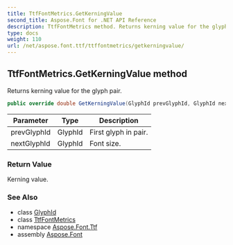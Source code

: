 ```yaml
---
title: TtfFontMetrics.GetKerningValue
second_title: Aspose.Font for .NET API Reference
description: TtfFontMetrics method. Returns kerning value for the glyph pair
type: docs
weight: 110
url: /net/aspose.font.ttf/ttffontmetrics/getkerningvalue/
---
```

## TtfFontMetrics.GetKerningValue method

Returns kerning value for the glyph pair.

```csharp
public override double GetKerningValue(GlyphId prevGlyphId, GlyphId nextGlyphId)
```

| Parameter | Type | Description |
| --- | --- | --- |
| prevGlyphId | GlyphId | First glyph in pair. |
| nextGlyphId | GlyphId | Font size. |

### Return Value

Kerning value.

### See Also

* class [GlyphId](../../../aspose.font.glyphs/glyphid/)
* class [TtfFontMetrics](../)
* namespace [Aspose.Font.Ttf](../../ttffontmetrics/)
* assembly [Aspose.Font](../../../)


